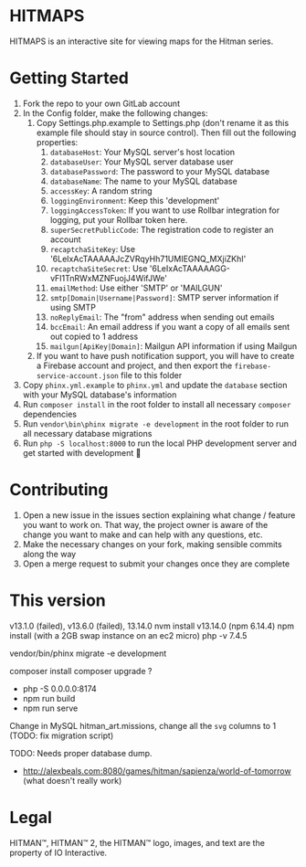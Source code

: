 # HITMAPS
HITMAPS is an interactive site for viewing maps for the Hitman series.

# Getting Started
1. Fork the repo to your own GitLab account
2. In the Config folder, make the following changes:
    1. Copy Settings.php.example to Settings.php (don't rename it as this example file should stay in source control). Then fill out the following properties:
        1. `databaseHost`: Your MySQL server's host location
        2. `databaseUser`: Your MySQL server database user
        3. `databasePassword`: The password to your MySQL database
        4. `databaseName`: The name to your MySQL database
        5. `accessKey`: A random string
        6. `loggingEnvironment`: Keep this 'development'
        7. `loggingAccessToken`: If you want to use Rollbar integration for logging,
        put your Rollbar token here.
        8. `superSecretPublicCode`: The registration code to register an account
        9. `recaptchaSiteKey`: Use '6LeIxAcTAAAAAJcZVRqyHh71UMIEGNQ_MXjiZKhI'
        10. `recaptchaSiteSecret`: Use '6LeIxAcTAAAAAGG-vFI1TnRWxMZNFuojJ4WifJWe'
        11. `emailMethod`: Use either 'SMTP' or 'MAILGUN'
        12. `smtp[Domain|Username|Password]`: SMTP server information if using SMTP
        13. `noReplyEmail`: The "from" address when sending out emails
        14. `bccEmail`: An email address if you want a copy of all emails sent out copied to 1 address
        15. `mailgun[ApiKey|Domain]`: Mailgun API information if using Mailgun
    2. If you want to have push notification support, you will have to create a
     Firebase account and project, and then export the `firebase-service-account.json` file to this folder
3. Copy `phinx.yml.example` to `phinx.yml` and update the `database` section with your MySQL database's information
4. Run `composer install` in the root folder to install all necessary `composer` dependencies
5. Run `vendor\bin\phinx migrate -e development` in the root folder to run all necessary database migrations
6. Run `php -S localhost:8000` to run the local PHP development server and get started with development 🙂

# Contributing
1. Open a new issue in the issues section explaining what change / feature you want to work on. That way, the project owner is aware of the change you want to make and can help with any questions, etc.
2. Make the necessary changes on your fork, making sensible commits along the way
3. Open a merge request to submit your changes once they are complete

# This version
v13.1.0 (failed), v13.6.0 (failed), 13.14.0
nvm install v13.14.0 (npm 6.14.4)
npm install (with a 2GB swap instance on an ec2 micro)
php -v 7.4.5

vendor/bin/phinx migrate -e development

composer install
composer upgrade ?

* php -S 0.0.0.0:8174
* npm run build
* npm run serve

Change in MySQL hitman_art.missions, change all the `svg` columns to 1 (TODO: fix migration script)

TODO: Needs proper database dump.
- http://alexbeals.com:8080/games/hitman/sapienza/world-of-tomorrow (what doesn't really work)

# Legal
HITMAN™, HITMAN™ 2, the HITMAN™ logo, images, and text are the property of IO Interactive.